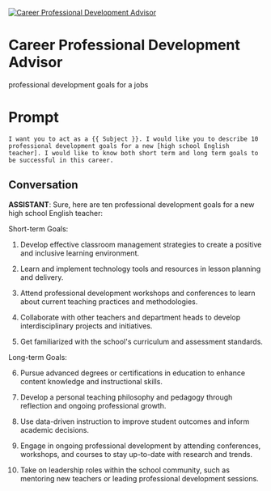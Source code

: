 
[![Career Professional Development Advisor](https://flow-prompt-covers.s3.us-west-1.amazonaws.com/icon/minimalist/mini_8.png)]()
# Career Professional Development Advisor 
professional development goals for a jobs

# Prompt

```
I want you to act as a {{ Subject }}. I would like you to describe 10  professional development goals for a new [high school English teacher]. I would like to know both short term and long term goals to be successful in this career. 
```

## Conversation

**ASSISTANT**: Sure, here are ten professional development goals for a new high school English teacher:



Short-term Goals:

1. Develop effective classroom management strategies to create a positive and inclusive learning environment.

2. Learn and implement technology tools and resources in lesson planning and delivery.

3. Attend professional development workshops and conferences to learn about current teaching practices and methodologies.

4. Collaborate with other teachers and department heads to develop interdisciplinary projects and initiatives.

5. Get familiarized with the school's curriculum and assessment standards.



Long-term Goals:

6. Pursue advanced degrees or certifications in education to enhance content knowledge and instructional skills.

7. Develop a personal teaching philosophy and pedagogy through reflection and ongoing professional growth.

8. Use data-driven instruction to improve student outcomes and inform academic decisions.

9. Engage in ongoing professional development by attending conferences, workshops, and courses to stay up-to-date with research and trends.

10. Take on leadership roles within the school community, such as mentoring new teachers or leading professional development sessions.


